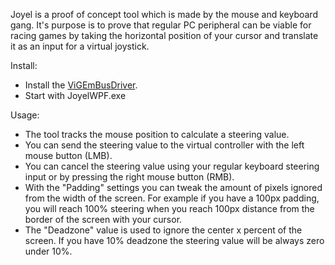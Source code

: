 Joyel is a proof of concept tool which is made by the mouse and keyboard gang.
It's purpose is to prove that regular PC peripheral can be viable for racing games by taking the horizontal position of your cursor and translate it as an input for a virtual joystick.

Install:
- Install the [ViGEmBusDriver](https://vigembusdriver.com/).
- Start with JoyelWPF.exe

Usage:
- The tool tracks the mouse position to calculate a steering value.
- You can send the steering value to the virtual controller with the left mouse button (LMB).
- You can cancel the steering value using your regular keyboard steering input or by pressing the right mouse button (RMB).
- With the "Padding" settings you can tweak the amount of pixels ignored from the width of the screen. For example if you have a 100px padding, you will reach 100% steering when you reach 100px distance from the border of the screen with your cursor.
- The "Deadzone" value is used to ignore the center x percent of the screen. If you have 10% deadzone the steering value will be always zero under 10%.
